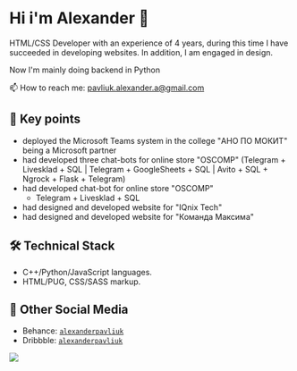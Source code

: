 <!--
**yeeeyoooduck/yeeeyoooduck** is a ✨ _special_ ✨ repository because its `README.md` (this file) appears on your GitHub profile.

Here are some ideas to get you started:

- 🔭 I’m currently working on ...
- 🌱 I’m currently learning ...
- 👯 I’m looking to collaborate on ...
- 🤔 I’m looking for help with ...
- 💬 Ask me about ...
- 📫 How to reach me: ...
- 😄 Pronouns: ...
- ⚡ Fun fact: ...
-->

# Hi i'm Alexander 👋
HTML/CSS Developer with an experience of 4 years, during this time I have succeeded in developing websites. In addition, I am engaged in design.

Now I'm mainly doing backend in Python

📫 How to reach me: pavliuk.alexander.a@gmail.com

## 🏸 Key points
* deployed the Microsoft Teams system in the college "АНО ПО МОКИТ" being a Microsoft partner
* had developed three chat-bots for online store "OSCOMP" (Telegram + Livesklad + SQL | Telegram + GoogleSheets + SQL | Avito + SQL + Ngrock + Flask + Telegram)
* had developed chat-bot for online store "OSCOMP"
  * Telegram + Livesklad + SQL
* had designed and developed website for "IQnix Tech"
* had designed and developed website for "Команда Максима"

## 🛠 Technical Stack
* С++/Python/JavaScript languages.
* HTML/PUG, CSS/SASS markup.

## 💬 Other Social Media
* Behance: <code>[alexanderpavliuk](https://www.behance.net/alexanderpavliuk/)</code>
* Dribbble: <code>[alexanderpavliuk](https://dribbble.com/alexanderpavliuk/)</code>

![](https://komarev.com/ghpvc/?username=yeeeyoooduck)
